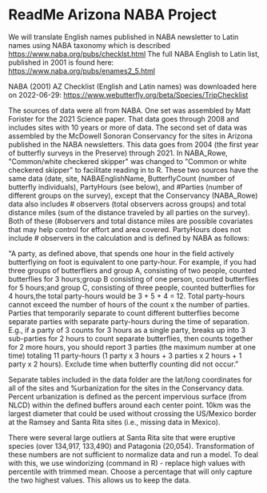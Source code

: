 # ReadMe Arizona NABA Project
We will translate English names published in NABA newsletter to Latin names using NABA taxonomy which is described https://www.naba.org/pubs/checklst.html
The full NABA English to Latin list, published in 2001 is found here: https://www.naba.org/pubs/enames2_5.html

NABA (2001) AZ Checklist (English and Latin names) was downloaded here on 2022-06-29: https://www.webutterfly.org/beta/Species/TripChecklist

The sources of data were all from NABA. One set was assembled by Matt Forister for the 2021 Science paper. That data goes through 2008 and includes sites with 10 years or more of data. The second set of data was assembled by the McDowell Sonoran Conservancy for the sites in Arizona published in the NABA newsletters. This data goes from 2004 (the first year of butterfly surveys in the Preserve) through 2021. In NABA_Rowe, "Common/white checkered skipper" was changed to "Common or white checkered skipper" to facilitate reading in to R. These two sources have the same data (date, site, NABAEnglishName, ButterflyCount (number of butterfly individuals), PartyHours (see below), and #Parties (number of different groups on the survey), except that the Conservancy (NABA_Rowe) data also includes # observers (total observers across groups) and total distance miles (sum of the distance traveled by all parties on the survey). Both of these (#observers and total distance miles are possible covariates that may help control for effort and area covered. PartyHours does not include # observers in the calculation and is defined by NABA as follows:

"A party, as defined above, that spends one hour in the field actively butterflying on foot is equivalent to one party-hour. For example, if you had three groups of butterfliers and group A, consisting of two people, counted butterflies for 3 hours;group B consisting of one person, counted butterflies for 5 hours;and group C, consisting of three people, counted butterflies for 4 hours,the total party-hours would be 3 + 5 + 4 = 12. Total party-hours cannot exceed the number of hours of the count x the number of parties. Parties that temporarily separate to count different butterflies become separate parties with separate party-hours during the time of separation. E.g., if a party of 3 counts for 3 hours as a single party, breaks up into 3 sub-parties for 2 hours to count separate butterflies, then counts together for 2 more hours, you should report 3 parties (the maximum number at one time) totaling 11 party-hours (1 party x 3 hours + 3 parties x 2 hours + 1 party x 2 hours). Exclude time when butterfly counting did not occur.”

Separate tables included in the data folder are the lat/long coordinates for all of the sites and %urbanization for the sites in the Conservancy data. Percent urbanization is defined as the percent impervious surface (from NLCD) within the defined buffers around each center point. 10km was the largest diameter that could be used without crossing the US/Mexico border at the Ramsey and Santa Rita sites (i.e., missing data in Mexico). 

There were several large outliers at Santa Rita site that were eruptive species (over 134,917, 133,490) and Patagonia (20,054). Transformation of these numbers are not sufficient to normalize data and run a model. To deal with this, we use windorizing (command in R)  - replace high values with percentile with trimmed mean. Choose a percentage that will only capture the two highest values. This allows us to keep the data.
